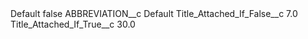 <?xml version="1.0" encoding="UTF-8"?>
<CustomMetadata xmlns="http://soap.sforce.com/2006/04/metadata" xmlns:xsi="http://www.w3.org/2001/XMLSchema-instance" xmlns:xsd="http://www.w3.org/2001/XMLSchema">
    <label>Default</label>
    <protected>false</protected>
    <values>
        <field>ABBREVIATION__c</field>
        <value xsi:type="xsd:string">Default</value>
    </values>
    <values>
        <field>Title_Attached_If_False__c</field>
        <value xsi:type="xsd:double">7.0</value>
    </values>
    <values>
        <field>Title_Attached_If_True__c</field>
        <value xsi:type="xsd:double">30.0</value>
    </values>
</CustomMetadata>
